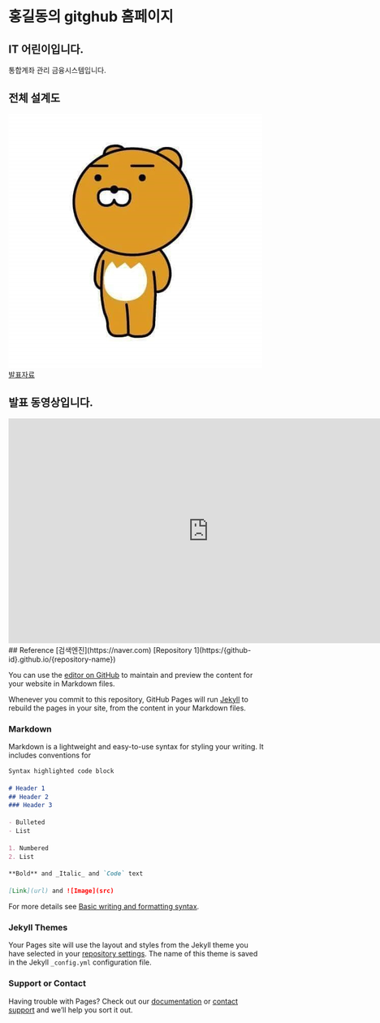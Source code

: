 # 홍길동의 gitghub 홈페이지
## IT 어린이입니다.
통합계좌 관리 금융시스템입니다.
## 전체 설계도
<img src = "architecture.png"/><br>
[발표자료](/project.pptx)<br>
## 발표 동영상입니다.
<iframe width="788" height="443" src="https://www.youtube.com/embed/jVhDsa8wRDo" title="YouTube video player" frameborder="0" allow="accelerometer; autoplay; clipboard-write; encrypted-media; gyroscope; picture-in-picture" allowfullscreen></iframe>
## Reference
[검색엔진](https://naver.com)
[Repository 1](https:/{github-id}.github.io/{repository-name})



You can use the [editor on GitHub](https://github.com/gladsuve/gladsuve.github.io/edit/main/README.md) to maintain and preview the content for your website in Markdown files.

Whenever you commit to this repository, GitHub Pages will run [Jekyll](https://jekyllrb.com/) to rebuild the pages in your site, from the content in your Markdown files.

### Markdown

Markdown is a lightweight and easy-to-use syntax for styling your writing. It includes conventions for

```markdown
Syntax highlighted code block

# Header 1
## Header 2
### Header 3

- Bulleted
- List

1. Numbered
2. List

**Bold** and _Italic_ and `Code` text

[Link](url) and ![Image](src)
```

For more details see [Basic writing and formatting syntax](https://docs.github.com/en/github/writing-on-github/getting-started-with-writing-and-formatting-on-github/basic-writing-and-formatting-syntax).

### Jekyll Themes

Your Pages site will use the layout and styles from the Jekyll theme you have selected in your [repository settings](https://github.com/gladsuve/gladsuve.github.io/settings/pages). The name of this theme is saved in the Jekyll `_config.yml` configuration file.

### Support or Contact

Having trouble with Pages? Check out our [documentation](https://docs.github.com/categories/github-pages-basics/) or [contact support](https://support.github.com/contact) and we’ll help you sort it out.
